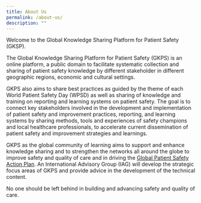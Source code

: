 ```yaml
---
title: About Us
permalink: /about-us/
description: ""
---
```

Welcome to the Global Knowledge Sharing Platform for Patient Safety (GKSP).
        
The Global Knowledge Sharing Platform for Patient Safety (GKPS) is an online platform, a public domain to facilitate systematic collection and sharing of patient safety knowledge by different stakeholder in different geographic regions, economic and cultural settings.

GKPS also aims to share best practices as guided by the theme of each World Patient Safety Day (WPSD) as well as sharing of knowledge and training on reporting and learning systems on patient safety. The goal is to connect key stakeholders involved in the development and implementation of patient safety and improvement practices, reporting, and learning systems by sharing methods, tools and experiences of safety champions and local healthcare professionals, to accelerate current dissemination of patient safety and improvement strategies and learnings.

GKPS as the global community of learning aims to support and enhance knowledge sharing and to strengthen the networks all around the globe to improve safety and quality of care and in driving the [Global Patient Safety Action Plan](https://www.who.int/teams/integrated-health-services/patient-safety/policy/global-patient-safety-action-plan). An International Advisory Group (IAG) will develop the strategic focus areas of GKPS and provide advice in the development of the technical content.

No one should be left behind in building and advancing safety and quality of care.